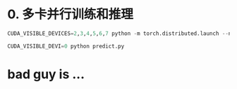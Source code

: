 # 0. 多卡并行训练和推理
```python
CUDA_VISIBLE_DEVICES=2,3,4,5,6,7 python -m torch.distributed.launch --nproc_per_node=6 --master_port=25641 train.py
```
```python
CUDA_VISIBLE_DEVI=0 python predict.py
```

# bad guy is ...